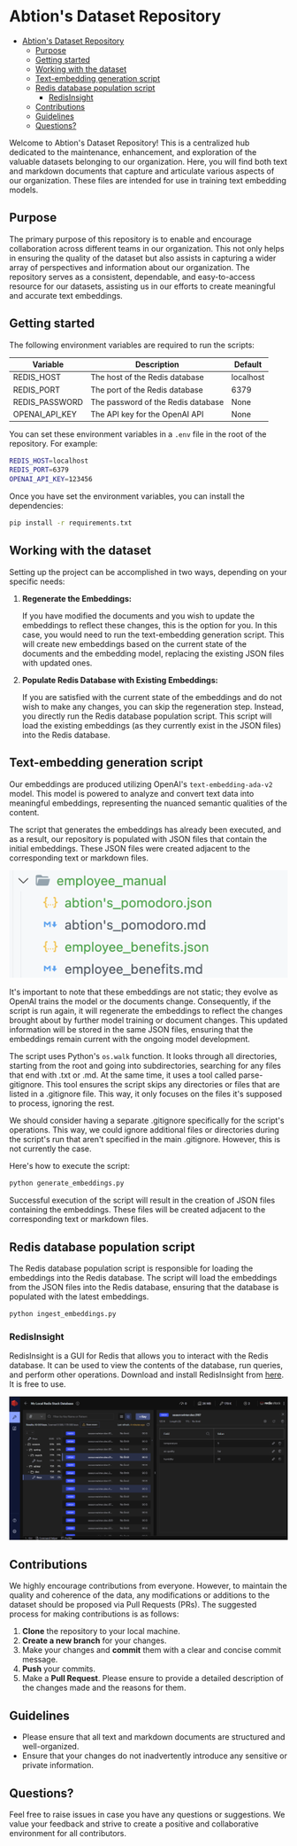 # Abtion's Dataset Repository

- [Abtion's Dataset Repository](#abtions-dataset-repository)
  - [Purpose](#purpose)
  - [Getting started](#getting-started)
  - [Working with the dataset](#working-with-the-dataset)
  - [Text-embedding generation script](#text-embedding-generation-script)
  - [Redis database population script](#redis-database-population-script)
    - [RedisInsight](#redisinsight)
  - [Contributions](#contributions)
  - [Guidelines](#guidelines)
  - [Questions?](#questions)

Welcome to Abtion's Dataset Repository! This is a centralized hub dedicated to the maintenance, enhancement, and exploration of the valuable datasets belonging to our organization. Here, you will find both text and markdown documents that capture and articulate various aspects of our organization. These files are intended for use in training text embedding models.

## Purpose

The primary purpose of this repository is to enable and encourage collaboration across different teams in our organization. This not only helps in ensuring the quality of the dataset but also assists in capturing a wider array of perspectives and information about our organization. The repository serves as a consistent, dependable, and easy-to-access resource for our datasets, assisting us in our efforts to create meaningful and accurate text embeddings.


## Getting started

The following environment variables are required to run the scripts:

| Variable | Description | Default
| --- | --- | ---
| REDIS_HOST | The host of the Redis database | localhost
| REDIS_PORT | The port of the Redis database | 6379
| REDIS_PASSWORD | The password of the Redis database | None
| OPENAI_API_KEY | The API key for the OpenAI API | None


You can set these environment variables in a `.env` file in the root of the repository. For example:

```bash
REDIS_HOST=localhost
REDIS_PORT=6379
OPENAI_API_KEY=123456
```

Once you have set the environment variables, you can install the dependencies:

```bash
pip install -r requirements.txt
```

## Working with the dataset

Setting up the project can be accomplished in two ways, depending on your specific needs:

1. **Regenerate the Embeddings:**

   If you have modified the documents and you wish to update the embeddings to reflect these changes, this is the option for you. In this case, you would need to run the text-embedding generation script. This will create new embeddings based on the current state of the documents and the embedding model, replacing the existing JSON files with updated ones.

2. **Populate Redis Database with Existing Embeddings:**

   If you are satisfied with the current state of the embeddings and do not wish to make any changes, you can skip the regeneration step. Instead, you directly run the Redis database population script. This script will load the existing embeddings (as they currently exist in the JSON files) into the Redis database.

## Text-embedding generation script

Our embeddings are produced utilizing OpenAI's `text-embedding-ada-v2` model. This model is powered to analyze and convert text data into meaningful embeddings, representing the nuanced semantic qualities of the content.

The script that generates the embeddings has already been executed, and as a result, our repository is populated with JSON files that contain the initial embeddings. These JSON files were created adjacent to the corresponding text or markdown files.

![Files](files.png)

It's important to note that these embeddings are not static; they evolve as OpenAI trains the model or the documents change. Consequently, if the script is run again, it will regenerate the embeddings to reflect the changes brought about by further model training or document changes. This updated information will be stored in the same JSON files, ensuring that the embeddings remain current with the ongoing model development.

The script uses Python's `os.walk` function. It looks through all directories, starting from the root and going into subdirectories, searching for any files that end with .txt or .md. At the same time, it uses a tool called parse-gitignore. This tool ensures the script skips any directories or files that are listed in a .gitignore file. This way, it only focuses on the files it's supposed to process, ignoring the rest.

We should consider having a separate .gitignore specifically for the script's operations. This way, we could ignore additional files or directories during the script's run that aren't specified in the main .gitignore. However, this is not currently the case.

Here's how to execute the script:

```bash
python generate_embeddings.py
```

Successful execution of the script will result in the creation of JSON files containing the embeddings. These files will be created adjacent to the corresponding text or markdown files.

## Redis database population script

The Redis database population script is responsible for loading the embeddings into the Redis database. The script will load the embeddings from the JSON files into the Redis database, ensuring that the database is populated with the latest embeddings.

```bash
python ingest_embeddings.py
```

### RedisInsight

RedisInsight is a GUI for Redis that allows you to interact with the Redis database. It can be used to view the contents of the database, run queries, and perform other operations. Download and install RedisInsight from [here](https://redislabs.com/redis-enterprise/redis-insight/). It is free to use.

![RedisInsight](redis-insight.png)

## Contributions

We highly encourage contributions from everyone. However, to maintain the quality and coherence of the data, any modifications or additions to the dataset should be proposed via Pull Requests (PRs). The suggested process for making contributions is as follows:

1. **Clone** the repository to your local machine.
2. **Create a new branch** for your changes.
3. Make your changes and **commit** them with a clear and concise commit message.
4. **Push** your commits.
5. Make a **Pull Request**. Please ensure to provide a detailed description of the changes made and the reasons for them.

## Guidelines

* Please ensure that all text and markdown documents are structured and well-organized.
* Ensure that your changes do not inadvertently introduce any sensitive or private information.

## Questions?

Feel free to raise issues in case you have any questions or suggestions. We value your feedback and strive to create a positive and collaborative environment for all contributors.
